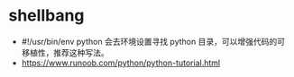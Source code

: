 # shellbang

- #!/usr/bin/env python 会去环境设置寻找 python 目录，可以增强代码的可移植性，推荐这种写法。
- https://www.runoob.com/python/python-tutorial.html
